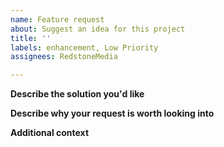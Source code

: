 ```yaml
---
name: Feature request
about: Suggest an idea for this project
title: ''
labels: enhancement, Low Priority
assignees: RedstoneMedia

---
```


**Describe the solution you'd like**

**Describe why your request is worth looking into**

**Additional context**
